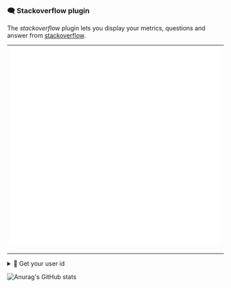 ### 🗨️ Stackoverflow plugin

The *stackoverflow* plugin lets you display your metrics, questions and answer from [stackoverflow](https://stackoverflow.com/).

<table>
  <td align="center">
    <img src="https://github.com/lowlighter/lowlighter/blob/master/metrics.plugin.stackoverflow.svg">
    <img width="900" height="1" alt="">
  </td>
</table>

<details>
<summary>💬 Get your user id</summary>

Go to [stackoverflow.com](https://stackoverflow.com/) and click on your account profile.

Your user id will be in both url and search bar.

![User id](/.github/readme/imgs/plugin_stackoverflow_user_id.png)

</details>

<!-- [![Anurag's GitHub stats](https://github-readme-stats.vercel.app/api?username=vrushalrt)](https://github.com/anuraghazra/github-readme-stats) -->
![Anurag's GitHub stats](https://github-readme-stats.vercel.app/api?username=vrushalrt&show_icons=true&theme=radical)
